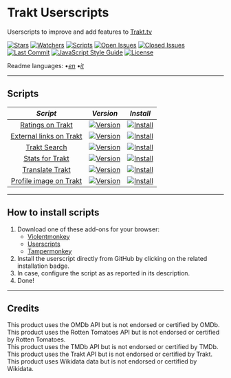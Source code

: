 # Trakt Userscripts

Userscripts to improve and add features to [Trakt.tv][trakt-link]

[![Stars][stars-badge]][stars-link]
[![Watchers][watchers-badge]][watchers-link]
[![Scripts][userscripts-badge]][userscripts-link]
[![Open Issues][open-issues-badge]][open-issues-link]
[![Closed Issues][closed-issues-badge]][closed-issues-link]
[![Last Commit][last-commit-badge]][last-commit-link]
[![JavaScript Style Guide][style-guide-badge]][style-guide-link]
[![License][license-badge]][license-link]

Readme languages:
•[_en_][readme-en]
•[_it_][readme-it]

---

## Scripts

|                        _Script_                         |                          _Version_                          |                           _Install_                           |
| :-----------------------------------------------------: | :---------------------------------------------------------: | :-----------------------------------------------------------: |
|        [Ratings on Trakt][ratings-on-trakt-link]        |    [![Version][ratings-on-trakt-version]][scripts-link]     |    [![Install][install-badge]][ratings-on-trakt-download]     |
| [External links on Trakt][external-links-on-trakt-link] | [![Version][external-links-on-trakt-version]][scripts-link] | [![Install][install-badge]][external-links-on-trakt-download] |
|            [Trakt Search][trakt-search-link]            |      [![Version][trakt-search-version]][scripts-link]       |      [![Install][install-badge]][trakt-search-download]       |
|         [Stats for Trakt][stats-for-trakt-link]         |     [![Version][stats-for-trakt-version]][scripts-link]     |     [![Install][install-badge]][stats-for-trakt-download]     |
|         [Translate Trakt][translate-trakt-link]         |     [![Version][translate-trakt-version]][scripts-link]     |     [![Install][install-badge]][translate-trakt-download]     |
|  [Profile image on Trakt][profile-image-on-trakt-link]  | [![Version][profile-image-on-trakt-version]][scripts-link]  | [![Install][install-badge]][profile-image-on-trakt-download]  |

---

## How to install scripts

1. Download one of these add-ons for your browser:
    * [Violentmonkey][violentmonkey-link]
    * [Userscripts][userscripts-link]
    * [Tampermonkey][tampermonkey-link]
2. Install the userscript directly from GitHub by clicking on the related installation badge.
3. In case, configure the script as as reported in its description.
4. Done!

---

## Credits

This product uses the OMDb API but is not endorsed or certified by OMDb.  
This product uses the Rotten Tomatoes API but is not endorsed or certified by Rotten Tomatoes.  
This product uses the TMDb API but is not endorsed or certified by TMDb.  
This product uses the Trakt API but is not endorsed or certified by Trakt.  
This product uses Wikidata data but is not endorsed or certified by Wikidata.  

[trakt-link]: https://trakt.tv/

[stars-badge]: https://flat.badgen.net/github/stars/iFelix18/Trakt-Userscripts
[stars-link]: https://github.com/iFelix18/Trakt-Userscripts/stargazers
[watchers-badge]: https://flat.badgen.net/github/watchers/iFelix18/Trakt-Userscripts
[watchers-link]: https://github.com/iFelix18/Trakt-Userscripts/watchers
[userscripts-badge]: https://flat.badgen.net/badge/scripts/6/orange
[userscripts-link]: https://github.com/iFelix18/Trakt-Userscripts/tree/master/userscripts
[open-issues-badge]: https://flat.badgen.net/github/open-issues/iFelix18/Trakt-Userscripts
[open-issues-link]: https://github.com/iFelix18/Trakt-Userscripts/issues
[closed-issues-badge]: https://flat.badgen.net/github/closed-issues/iFelix18/Trakt-Userscripts
[closed-issues-link]: https://github.com/iFelix18/Trakt-Userscripts/issues?q=is%3Aissue+is%3Aclosed
[last-commit-badge]: https://flat.badgen.net/github/last-commit/iFelix18/Trakt-Userscripts
[last-commit-link]: https://github.com/iFelix18/Trakt-Userscripts/commits/master
[style-guide-badge]: https://flat.badgen.net/badge/code%20style/standard/44CC11
[style-guide-link]: https://standardjs.com
[license-badge]: https://flat.badgen.net/github/license/iFelix18/Trakt-Userscripts
[license-link]: https://github.com/iFelix18/Trakt-Userscripts/blob/master/LICENSE.md

[readme-en]: /README.md "English"
[readme-it]: /README.it.md "Italiano"

[scripts-link]: #scripts

[install-badge]: https://flat.badgen.net/badge/install%20directly%20from/jsDelivr/blue "Click here!"

[ratings-on-trakt-link]: /userscripts/docs/ratings-on-trakt.md "More info"
[ratings-on-trakt-version]: https://flat.badgen.net/runkit/iFelix18/version/Trakt-Userscripts/ratings-on-trakt
[ratings-on-trakt-download]: https://cdn.jsdelivr.net/gh/iFelix18/Trakt-Userscripts@master/userscripts/ratings-on-trakt.user.js "Click here!"

[external-links-on-trakt-link]: /userscripts/docs/external-links-on-trakt.md "More info"
[external-links-on-trakt-version]: https://flat.badgen.net/runkit/iFelix18/version/Trakt-Userscripts/external-links-on-trakt
[external-links-on-trakt-download]: https://cdn.jsdelivr.net/gh/iFelix18/Trakt-Userscripts@master/userscripts/external-links-on-trakt.user.js "Click here!"

[trakt-search-link]: /userscripts/docs/trakt-search.md "More info"
[trakt-search-version]: https://flat.badgen.net/runkit/iFelix18/version/Trakt-Userscripts/trakt-search
[trakt-search-download]: https://cdn.jsdelivr.net/gh/iFelix18/Trakt-Userscripts@master/userscripts/trakt-search.user.js "Click here!"

[stats-for-trakt-link]: /userscripts/docs/stats-for-trakt.md "More info"
[stats-for-trakt-version]: https://flat.badgen.net/runkit/iFelix18/version/Trakt-Userscripts/stats-for-trakt
[stats-for-trakt-download]: https://cdn.jsdelivr.net/gh/iFelix18/Trakt-Userscripts@master/userscripts/stats-for-trakt.user.js "Click here!"

[translate-trakt-link]: /userscripts/docs/translate-trakt.md "More info"
[translate-trakt-version]: https://flat.badgen.net/runkit/iFelix18/version/Trakt-Userscripts/translate-trakt
[translate-trakt-download]: https://cdn.jsdelivr.net/gh/iFelix18/Trakt-Userscripts@master/userscripts/translate-trakt.user.js "Click here!"

[profile-image-on-trakt-link]: /userscripts/docs/profile-image-on-trakt.md "More info"
[profile-image-on-trakt-version]: https://flat.badgen.net/runkit/iFelix18/version/Trakt-Userscripts/profile-image-on-trakt
[profile-image-on-trakt-download]: https://cdn.jsdelivr.net/gh/iFelix18/Trakt-Userscripts@master/userscripts/profile-image-on-trakt.user.js "Click here!"

[violentmonkey-link]: https://violentmonkey.github.io/
[userscripts-link]: https://github.com/quoid/userscripts/#userscripts-safari
[tampermonkey-link]: https://www.tampermonkey.net/
